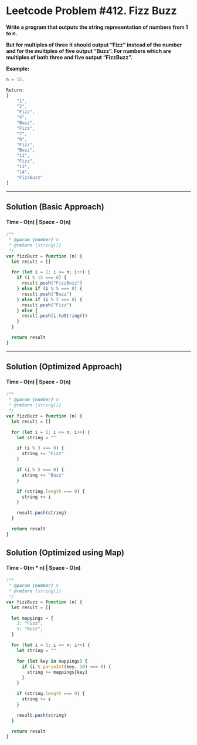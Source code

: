 # Leetcode Problem #412. Fizz Buzz

**Write a program that outputs the string representation of numbers from 1 to n.**

**But for multiples of three it should output “Fizz” instead of the number and for the multiples of five output “Buzz”. For numbers which are multiples of both three and five output “FizzBuzz”.**

**Example:**

```javascript
n = 15,

Return:
[
    "1",
    "2",
    "Fizz",
    "4",
    "Buzz",
    "Fizz",
    "7",
    "8",
    "Fizz",
    "Buzz",
    "11",
    "Fizz",
    "13",
    "14",
    "FizzBuzz"
]
```
---

## Solution (Basic Approach)

#### Time - O(n) | Space - O(n)


```javascript
/**
 * @param {number} n
 * @return {string[]}
 */
var fizzBuzz = function (n) {
  let result = []

  for (let i = 1; i <= n; i++) {
    if (i % 15 === 0) {
      result.push("FizzBuzz")
    } else if (i % 5 === 0) {
      result.push("Buzz")
    } else if (i % 3 === 0) {
      result.push("Fizz")
    } else {
      result.push(i.toString())
    }
  }

  return result
}
```
---

## Solution (Optimized Approach)

#### Time - O(n) | Space - O(n)

```javascript
/**
 * @param {number} n
 * @return {string[]}
 */
var fizzBuzz = function (n) {
  let result = []

  for (let i = 1; i <= n; i++) {
    let string = ""

    if (i % 3 === 0) {
      string += "Fizz"
    }

    if (i % 5 === 0) {
      string += "Buzz"
    }

    if (string.length === 0) {
      string += i
    }

    result.push(string)
  }

  return result
}
```

## Solution (Optimized using Map)

#### Time - O(m * n) | Space - O(n)

```javascript
/**
 * @param {number} n
 * @return {string[]}
 */
var fizzBuzz = function (n) {
  let result = []

  let mappings = {
    3: "Fizz",
    5: "Buzz",
  }

  for (let i = 1; i <= n; i++) {
    let string = ""

    for (let key in mappings) {
      if (i % parseInt(key, 10) === 0) {
        string += mappings[key]
      }
    }

    if (string.length === 0) {
      string += i
    }

    result.push(string)
  }

  return result
}
```




